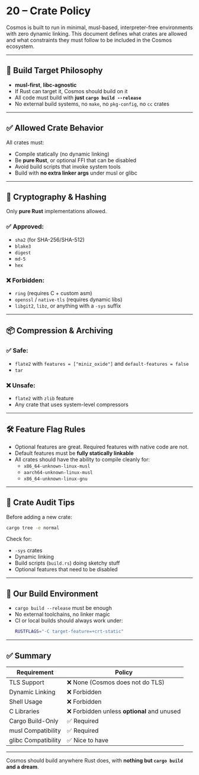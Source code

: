 # 20 – Crate Policy

Cosmos is built to run in minimal, musl-based, interpreter-free environments with zero dynamic linking. This document defines what crates are allowed and what constraints they must follow to be included in the Cosmos ecosystem.

---

## 🧱 Build Target Philosophy

- **musl-first**, **libc-agnostic**
- If Rust can target it, Cosmos should build on it
- All code must build with **just `cargo build --release`**
- No external build systems, no `make`, no `pkg-config`, no `cc` crates

---

## ✅ Allowed Crate Behavior

All crates must:
- Compile statically (no dynamic linking)
- Be **pure Rust**, or optional FFI that can be disabled
- Avoid build scripts that invoke system tools
- Build with **no extra linker args** under musl or glibc

---

## 🔐 Cryptography & Hashing

Only **pure Rust** implementations allowed.

### ✅ Approved:
- `sha2` (for SHA-256/SHA-512)
- `blake3`
- `digest`
- `md-5`
- `hex`

### ❌ Forbidden:
- `ring` (requires C + custom asm)
- `openssl` / `native-tls` (requires dynamic libs)
- `libgit2`, `libz`, or anything with a `-sys` suffix

---

## 📦 Compression & Archiving

### ✅ Safe:
- `flate2` with `features = ["miniz_oxide"]` and `default-features = false`
- `tar`

### ❌ Unsafe:
- `flate2` with `zlib` feature
- Any crate that uses system-level compressors

---

## 🛠 Feature Flag Rules

- Optional features are great. Required features with native code are not.
- Default features must be **fully statically linkable**
- All crates should have the ability to compile cleanly for:
  - `x86_64-unknown-linux-musl`
  - `aarch64-unknown-linux-musl`
  - `x86_64-unknown-linux-gnu`

---

## 🔬 Crate Audit Tips

Before adding a new crate:
```bash
cargo tree -e normal
```
Check for:
- `-sys` crates
- Dynamic linking
- Build scripts (`build.rs`) doing sketchy stuff
- Optional features that need to be disabled

---

## 🧼 Our Build Environment

- `cargo build --release` must be enough
- No external toolchains, no linker magic
- CI or local builds should always work under:
  ```bash
  RUSTFLAGS="-C target-feature=+crt-static"
  ```

---

## ✅ Summary

| Requirement           | Policy                              |
|------------------------|--------------------------------------|
| TLS Support            | ❌ None (Cosmos does not do TLS)     |
| Dynamic Linking        | ❌ Forbidden                         |
| Shell Usage            | ❌ Forbidden                         |
| C Libraries            | ❌ Forbidden unless **optional** and unused |
| Cargo Build-Only       | ✅ Required                          |
| musl Compatibility     | ✅ Required                          |
| glibc Compatibility    | ✅ Nice to have                      |

---

Cosmos should build anywhere Rust does, with **nothing but `cargo build` and a dream**.
